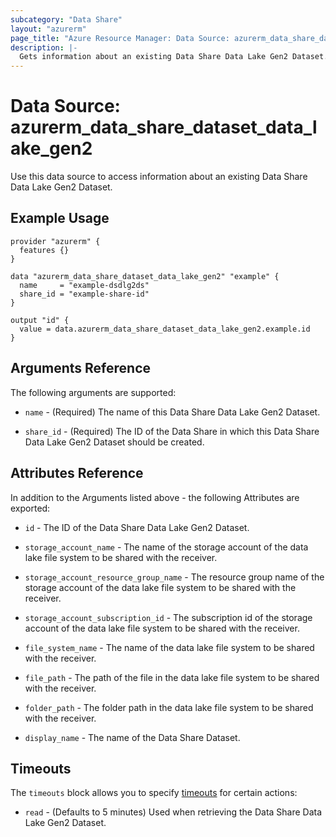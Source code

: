 ```yaml
---
subcategory: "Data Share"
layout: "azurerm"
page_title: "Azure Resource Manager: Data Source: azurerm_data_share_dataset_data_lake_gen2"
description: |-
  Gets information about an existing Data Share Data Lake Gen2 Dataset.
---
```


# Data Source: azurerm_data_share_dataset_data_lake_gen2

Use this data source to access information about an existing Data Share Data Lake Gen2 Dataset.

## Example Usage

```hcl
provider "azurerm" {
  features {}
}

data "azurerm_data_share_dataset_data_lake_gen2" "example" {
  name     = "example-dsdlg2ds"
  share_id = "example-share-id"
}

output "id" {
  value = data.azurerm_data_share_dataset_data_lake_gen2.example.id
}
```

## Arguments Reference

The following arguments are supported:

* `name` - (Required) The name of this Data Share Data Lake Gen2 Dataset.

* `share_id` - (Required) The ID of the Data Share in which this Data Share Data Lake Gen2 Dataset should be created.

## Attributes Reference

In addition to the Arguments listed above - the following Attributes are exported: 

* `id` - The ID of the Data Share Data Lake Gen2 Dataset.

* `storage_account_name` - The name of the storage account of the data lake file system to be shared with the receiver.

* `storage_account_resource_group_name` - The resource group name of the storage account of the data lake file system to be shared with the receiver.

* `storage_account_subscription_id` - The subscription id of the storage account of the data lake file system to be shared with the receiver.

* `file_system_name` - The name of the data lake file system to be shared with the receiver.

* `file_path` - The path of the file in the data lake file system to be shared with the receiver.

* `folder_path` - The folder path in the data lake file system to be shared with the receiver.

* `display_name` - The name of the Data Share Dataset.

## Timeouts

The `timeouts` block allows you to specify [timeouts](https://www.terraform.io/docs/configuration/resources.html#timeouts) for certain actions:

* `read` - (Defaults to 5 minutes) Used when retrieving the Data Share Data Lake Gen2 Dataset.
